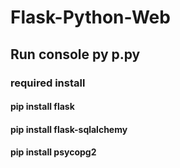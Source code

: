 # Flask-Python-Web

## Run console py p.py

### required install

#### pip install flask 
#### pip install flask-sqlalchemy
#### pip install psycopg2

